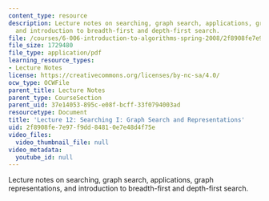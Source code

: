 ```yaml
---
content_type: resource
description: Lecture notes on searching, graph search, applications, graph representations,
  and introduction to breadth-first and depth-first search.
file: /courses/6-006-introduction-to-algorithms-spring-2008/2f8908fe7e97f9dd84810e7e48d4f75e_lec12.pdf
file_size: 1729480
file_type: application/pdf
learning_resource_types:
- Lecture Notes
license: https://creativecommons.org/licenses/by-nc-sa/4.0/
ocw_type: OCWFile
parent_title: Lecture Notes
parent_type: CourseSection
parent_uid: 37e14053-895c-e08f-bcff-33f0794003ad
resourcetype: Document
title: 'Lecture 12: Searching I: Graph Search and Representations'
uid: 2f8908fe-7e97-f9dd-8481-0e7e48d4f75e
video_files:
  video_thumbnail_file: null
video_metadata:
  youtube_id: null
---
```

Lecture notes on searching, graph search, applications, graph representations, and introduction to breadth-first and depth-first search.
